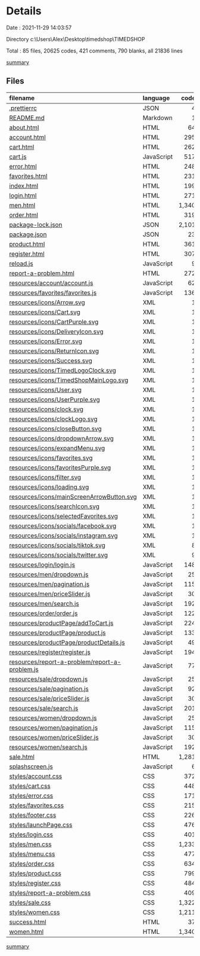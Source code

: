# Details

Date : 2021-11-29 14:03:57

Directory c:\Users\Alex\Desktop\timedshop\TIMEDSHOP

Total : 85 files,  20625 codes, 421 comments, 790 blanks, all 21836 lines

[summary](results.md)

## Files
| filename | language | code | comment | blank | total |
| :--- | :--- | ---: | ---: | ---: | ---: |
| [.prettierrc](/.prettierrc) | JSON | 4 | 0 | 1 | 5 |
| [README.md](/README.md) | Markdown | 1 | 0 | 1 | 2 |
| [about.html](/about.html) | HTML | 64 | 0 | 1 | 65 |
| [account.html](/account.html) | HTML | 295 | 47 | 6 | 348 |
| [cart.html](/cart.html) | HTML | 262 | 36 | 5 | 303 |
| [cart.js](/cart.js) | JavaScript | 517 | 2 | 43 | 562 |
| [error.html](/error.html) | HTML | 248 | 0 | 5 | 253 |
| [favorites.html](/favorites.html) | HTML | 231 | 22 | 4 | 257 |
| [index.html](/index.html) | HTML | 199 | 0 | 4 | 203 |
| [login.html](/login.html) | HTML | 271 | 0 | 6 | 277 |
| [men.html](/men.html) | HTML | 1,340 | 33 | 62 | 1,435 |
| [order.html](/order.html) | HTML | 319 | 16 | 5 | 340 |
| [package-lock.json](/package-lock.json) | JSON | 2,101 | 0 | 1 | 2,102 |
| [package.json](/package.json) | JSON | 23 | 0 | 1 | 24 |
| [product.html](/product.html) | HTML | 361 | 0 | 5 | 366 |
| [register.html](/register.html) | HTML | 307 | 0 | 7 | 314 |
| [reload.js](/reload.js) | JavaScript | 9 | 1 | 1 | 11 |
| [report-a-problem.html](/report-a-problem.html) | HTML | 272 | 0 | 10 | 282 |
| [resources/account/account.js](/resources/account/account.js) | JavaScript | 62 | 3 | 11 | 76 |
| [resources/favorites/favorites.js](/resources/favorites/favorites.js) | JavaScript | 136 | 0 | 15 | 151 |
| [resources/icons/Arrow.svg](/resources/icons/Arrow.svg) | XML | 1 | 0 | 0 | 1 |
| [resources/icons/Cart.svg](/resources/icons/Cart.svg) | XML | 1 | 0 | 0 | 1 |
| [resources/icons/CartPurple.svg](/resources/icons/CartPurple.svg) | XML | 1 | 0 | 0 | 1 |
| [resources/icons/DeliveryIcon.svg](/resources/icons/DeliveryIcon.svg) | XML | 1 | 0 | 0 | 1 |
| [resources/icons/Error.svg](/resources/icons/Error.svg) | XML | 1 | 0 | 0 | 1 |
| [resources/icons/ReturnIcon.svg](/resources/icons/ReturnIcon.svg) | XML | 1 | 0 | 0 | 1 |
| [resources/icons/Success.svg](/resources/icons/Success.svg) | XML | 1 | 0 | 0 | 1 |
| [resources/icons/TimedLogoClock.svg](/resources/icons/TimedLogoClock.svg) | XML | 1 | 0 | 0 | 1 |
| [resources/icons/TimedShopMainLogo.svg](/resources/icons/TimedShopMainLogo.svg) | XML | 1 | 0 | 0 | 1 |
| [resources/icons/User.svg](/resources/icons/User.svg) | XML | 1 | 0 | 0 | 1 |
| [resources/icons/UserPurple.svg](/resources/icons/UserPurple.svg) | XML | 1 | 0 | 0 | 1 |
| [resources/icons/clock.svg](/resources/icons/clock.svg) | XML | 1 | 0 | 0 | 1 |
| [resources/icons/clockLogo.svg](/resources/icons/clockLogo.svg) | XML | 1 | 0 | 0 | 1 |
| [resources/icons/closeButton.svg](/resources/icons/closeButton.svg) | XML | 1 | 0 | 0 | 1 |
| [resources/icons/dropdownArrow.svg](/resources/icons/dropdownArrow.svg) | XML | 1 | 0 | 0 | 1 |
| [resources/icons/expandMenu.svg](/resources/icons/expandMenu.svg) | XML | 1 | 0 | 0 | 1 |
| [resources/icons/favorites.svg](/resources/icons/favorites.svg) | XML | 1 | 0 | 0 | 1 |
| [resources/icons/favoritesPurple.svg](/resources/icons/favoritesPurple.svg) | XML | 1 | 0 | 0 | 1 |
| [resources/icons/filter.svg](/resources/icons/filter.svg) | XML | 1 | 0 | 0 | 1 |
| [resources/icons/loading.svg](/resources/icons/loading.svg) | XML | 1 | 0 | 0 | 1 |
| [resources/icons/mainScreenArrowButton.svg](/resources/icons/mainScreenArrowButton.svg) | XML | 1 | 0 | 0 | 1 |
| [resources/icons/searchIcon.svg](/resources/icons/searchIcon.svg) | XML | 1 | 0 | 0 | 1 |
| [resources/icons/selectedFavorites.svg](/resources/icons/selectedFavorites.svg) | XML | 1 | 0 | 0 | 1 |
| [resources/icons/socials/facebook.svg](/resources/icons/socials/facebook.svg) | XML | 1 | 0 | 0 | 1 |
| [resources/icons/socials/instagram.svg](/resources/icons/socials/instagram.svg) | XML | 1 | 0 | 0 | 1 |
| [resources/icons/socials/tiktok.svg](/resources/icons/socials/tiktok.svg) | XML | 8 | 1 | 1 | 10 |
| [resources/icons/socials/twitter.svg](/resources/icons/socials/twitter.svg) | XML | 9 | 1 | 1 | 11 |
| [resources/login/login.js](/resources/login/login.js) | JavaScript | 148 | 2 | 8 | 158 |
| [resources/men/dropdown.js](/resources/men/dropdown.js) | JavaScript | 25 | 3 | 2 | 30 |
| [resources/men/pagination.js](/resources/men/pagination.js) | JavaScript | 115 | 0 | 7 | 122 |
| [resources/men/priceSlider.js](/resources/men/priceSlider.js) | JavaScript | 30 | 3 | 8 | 41 |
| [resources/men/search.js](/resources/men/search.js) | JavaScript | 192 | 34 | 19 | 245 |
| [resources/order/order.js](/resources/order/order.js) | JavaScript | 122 | 2 | 15 | 139 |
| [resources/productPage/addToCart.js](/resources/productPage/addToCart.js) | JavaScript | 224 | 0 | 5 | 229 |
| [resources/productPage/product.js](/resources/productPage/product.js) | JavaScript | 133 | 20 | 11 | 164 |
| [resources/productPage/productDetails.js](/resources/productPage/productDetails.js) | JavaScript | 49 | 0 | 4 | 53 |
| [resources/register/register.js](/resources/register/register.js) | JavaScript | 194 | 1 | 16 | 211 |
| [resources/report-a-problem/report-a-problem.js](/resources/report-a-problem/report-a-problem.js) | JavaScript | 77 | 0 | 2 | 79 |
| [resources/sale/dropdown.js](/resources/sale/dropdown.js) | JavaScript | 25 | 3 | 2 | 30 |
| [resources/sale/pagination.js](/resources/sale/pagination.js) | JavaScript | 92 | 35 | 7 | 134 |
| [resources/sale/priceSlider.js](/resources/sale/priceSlider.js) | JavaScript | 30 | 3 | 8 | 41 |
| [resources/sale/search.js](/resources/sale/search.js) | JavaScript | 201 | 35 | 19 | 255 |
| [resources/women/dropdown.js](/resources/women/dropdown.js) | JavaScript | 25 | 3 | 2 | 30 |
| [resources/women/pagination.js](/resources/women/pagination.js) | JavaScript | 115 | 0 | 7 | 122 |
| [resources/women/priceSlider.js](/resources/women/priceSlider.js) | JavaScript | 30 | 3 | 8 | 41 |
| [resources/women/search.js](/resources/women/search.js) | JavaScript | 192 | 34 | 19 | 245 |
| [sale.html](/sale.html) | HTML | 1,281 | 0 | 49 | 1,330 |
| [splashscreen.js](/splashscreen.js) | JavaScript | 6 | 0 | 2 | 8 |
| [styles/account.css](/styles/account.css) | CSS | 372 | 0 | 14 | 386 |
| [styles/cart.css](/styles/cart.css) | CSS | 448 | 0 | 20 | 468 |
| [styles/error.css](/styles/error.css) | CSS | 171 | 0 | 8 | 179 |
| [styles/favorites.css](/styles/favorites.css) | CSS | 215 | 0 | 13 | 228 |
| [styles/footer.css](/styles/footer.css) | CSS | 226 | 0 | 5 | 231 |
| [styles/launchPage.css](/styles/launchPage.css) | CSS | 476 | 0 | 6 | 482 |
| [styles/login.css](/styles/login.css) | CSS | 401 | 6 | 18 | 425 |
| [styles/men.css](/styles/men.css) | CSS | 1,233 | 13 | 46 | 1,292 |
| [styles/menu.css](/styles/menu.css) | CSS | 477 | 0 | 4 | 481 |
| [styles/order.css](/styles/order.css) | CSS | 634 | 0 | 19 | 653 |
| [styles/product.css](/styles/product.css) | CSS | 799 | 0 | 36 | 835 |
| [styles/register.css](/styles/register.css) | CSS | 484 | 0 | 23 | 507 |
| [styles/report-a-problem.css](/styles/report-a-problem.css) | CSS | 409 | 0 | 7 | 416 |
| [styles/sale.css](/styles/sale.css) | CSS | 1,322 | 13 | 46 | 1,381 |
| [styles/women.css](/styles/women.css) | CSS | 1,211 | 13 | 46 | 1,270 |
| [success.html](/success.html) | HTML | 37 | 0 | 1 | 38 |
| [women.html](/women.html) | HTML | 1,340 | 33 | 62 | 1,435 |

[summary](results.md)